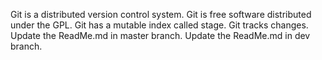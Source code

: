 Git is a distributed version control system.
Git is free software distributed under the GPL.
Git has a mutable index called stage.
Git tracks changes.
Update the ReadMe.md in master branch.
Update the ReadMe.md in dev branch.
